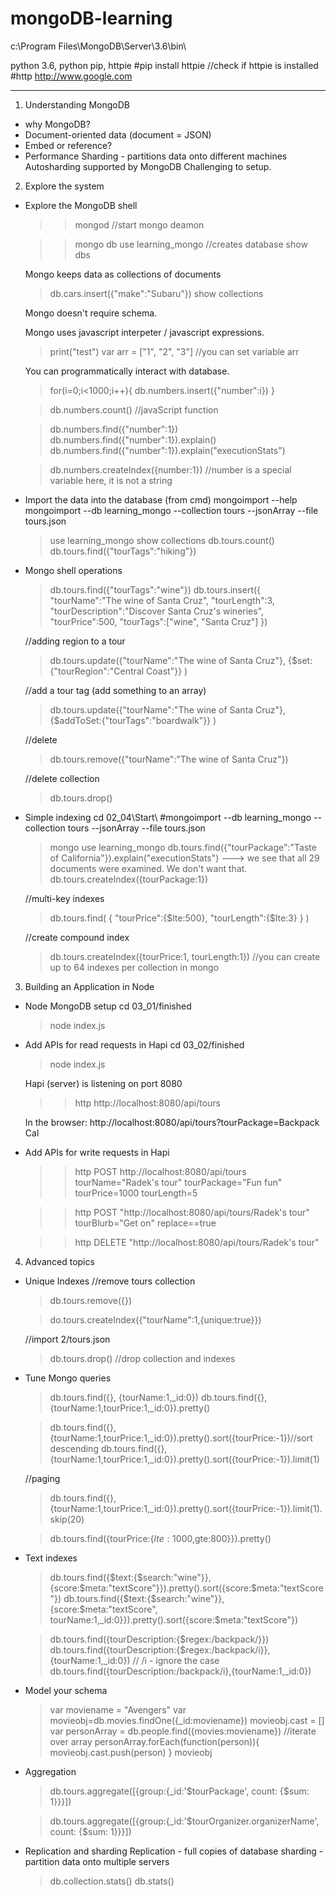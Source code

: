 # mongoDB-learning

c:\Program Files\MongoDB\Server\3.6\bin\

python 3.6, python pip, httpie
#pip install httpie
//check if httpie is installed
#http http://www.google.com


----------
1. Understanding MongoDB
- why MongoDB?
- Document-oriented data (document = JSON)
- Embed or reference?
- Performance
	Sharding - partitions data onto different machines
		Autosharding supported by MongoDB
		Challenging to setup.

2. Explore the system
- Explore the MongoDB shell
	>>mongod   //start mongo deamon

	>>mongo
	>db
	>use learning_mongo  //creates database
	>show dbs
	
	Mongo keeps data as collections of documents
	
	>db.cars.insert({"make":"Subaru"})
	>show collections
	
	Mongo doesn't require schema.
	
	Mongo uses javascript interpeter / javascript expressions.
	
	>print("test")
	>var arr = ["1", "2", "3"]              //you can set variable
	>arr

	You can programmatically interact with database.
	
	>for(i=0;i<1000;i++){
		db.numbers.insert({"number":i})
	}
	
	>db.numbers.count()  //javaScript function
	
	>db.numbers.find({"number":1})
	>db.numbers.find({"number":1}).explain()
	>db.numbers.find({"number":1}).explain("executionStats")
	
	>db.numbers.createIndex({number:1})  //number is a special variable here, it is not a string
	
- Import the data into the database
	(from cmd)
	mongoimport --help
	mongoimport --db learning_mongo --collection tours --jsonArray --file tours.json  
	
	>use learning_mongo
	>show collections
	>db.tours.count()
	>db.tours.find({"tourTags":"hiking"})
	
- Mongo shell operations
	>db.tours.find({"tourTags":"wine"})
	>db.tours.insert({
	"tourName":"The wine of Santa Cruz",
	"tourLength":3,
	"tourDescription":"Discover Santa Cruz's wineries",
	"tourPrice":500,
	"tourTags":["wine", "Santa Cruz"]
	})
	
	//adding region to a tour
	>db.tours.update({"tourName":"The wine of Santa Cruz"},
	{$set:{"tourRegion":"Central Coast"}}
	)
	
	//add a tour tag (add something to an array)
	>db.tours.update({"tourName":"The wine of Santa Cruz"},
	{$addToSet:{"tourTags":"boardwalk"}}
	)
	
	//delete 
	>db.tours.remove({"tourName":"The wine of Santa Cruz"})
	
	//delete collection
	>db.tours.drop()
	
- Simple indexing
	cd 02_04\Start\	
	#mongoimport --db learning_mongo --collection tours --jsonArray --file tours.json
	>mongo
	>use learning_mongo
	>db.tours.find({"tourPackage":"Taste of California"}).explain("executionStats")   --->
			we see that all 29 documents were examined. We don't want that.
	>db.tours.createIndex({tourPackage:1})
	
	//multi-key indexes
	>db.tours.find(
		{
		"tourPrice":{$lte:500},
		 "tourLength":{$lte:3}
		 }
		)
	
	//create compound index
	>db.tours.createIndex({tourPrice:1, tourLength:1})
	//you can create up to 64 indexes per collection in mongo
	
3. Building an Application in Node
-  Node MongoDB setup
	cd 03_01/finished
	>node index.js

	
- Add APIs for read requests in Hapi
	cd 03_02/finished
	>node index.js

	Hapi (server) is listening on port 8080
	>>http http://localhost:8080/api/tours

	In the browser:
	http://localhost:8080/api/tours?tourPackage=Backpack Cal
	
- Add APIs for write requests in Hapi

	>> http POST http://localhost:8080/api/tours tourName="Radek's tour" tourPackage="Fun fun" tourPrice=1000 tourLength=5

	>> http POST "http://localhost:8080/api/tours/Radek's tour" tourBlurb="Get on" replace==true

	>> http DELETE "http://localhost:8080/api/tours/Radek's tour" 

4. Advanced topics
- Unique Indexes
	//remove tours collection
	>db.tours.remove({})
	
	>do.tours.createIndex({"tourName":1,{unique:true}})
	
	//import 2/tours.json
	>db.tours.drop() //drop collection and indexes
	
	
- Tune Mongo queries
	>db.tours.find({}, {tourName:1,_id:0})
	>db.tours.find({}, {tourName:1,tourPrice:1,_id:0}).pretty()
	
	>db.tours.find({}, {tourName:1,tourPrice:1,_id:0}).pretty().sort({tourPrice:-1})//sort descending
	>db.tours.find({}, {tourName:1,tourPrice:1,_id:0}).pretty().sort({tourPrice:-1}).limit(1)
	
	//paging
	>db.tours.find({}, {tourName:1,tourPrice:1,_id:0}).pretty().sort({tourPrice:-1}).limit(1).skip(20)
	
	>db.tours.find({tourPrice:{$lte:1000,$gte:800}}).pretty()
	
- Text indexes
	>db.tours.find({$text:{$search:"wine"}}, {score:$meta:"textScore"}}).pretty().sort({score:$meta:"textScore"})
    >db.tours.find({$text:{$search:"wine"}}, {score:$meta:"textScore", tourName:1,_id:0}}).pretty().sort({score:$meta:"textScore"})
	
	>db.tours.find({tourDescription:{$regex:/backpack/}})
	>db.tours.find({tourDescription:{$regex:/backpack/i}},{tourName:1,_id:0})   //    /i - ignore the case
	>db.tours.find({tourDescription:/backpack/i},{tourName:1,_id:0})
	
- Model your schema
	>var moviename = "Avengers"
	>var movieobj=db.movies.findOne({_id:moviename})
	>movieobj.cast = []
	>var personArray = db.people.find({movies:moviename})
	//iterate over array
	>personArray.forEach(function(person)){
		movieobj.cast.push(person)
	}
	>movieobj
	
- Aggregation
	>db.tours.aggregate([{group:{_id:'$tourPackage', count: {$sum: 1}}}])

	>db.tours.aggregate([{group:{_id:'$tourOrganizer.organizerName', count: {$sum: 1}}}])
	
- Replication and sharding
	Replication - full copies of database
	sharding - partition data onto multiple servers 

	>db.collection.stats()
	>db.stats()
